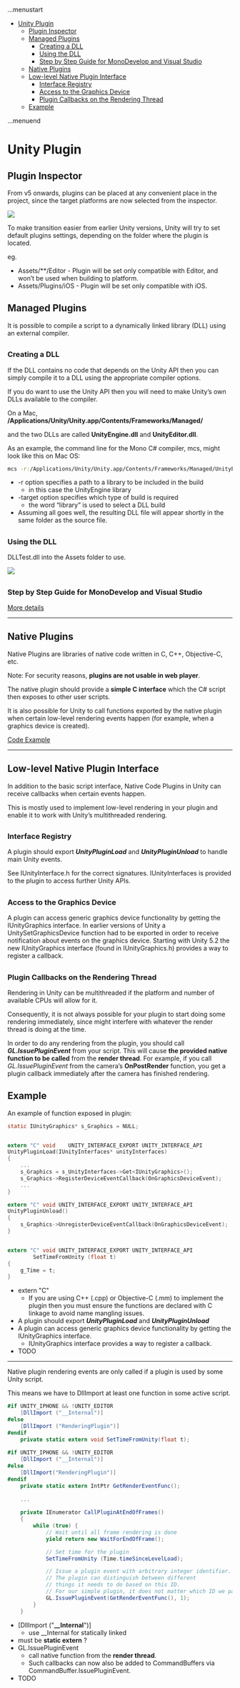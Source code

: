 ...menustart

 - [Unity Plugin](#2962917f23f1d3e579023b279d5a53e5)
     - [Plugin Inspector](#f4af3b85dca0c4507ca55336825a6a50)
     - [Managed Plugins](#334c3c4f311455f3445d04c4b67a2dbd)
         - [Creating a DLL](#615030f8cecae4a4ce7e6e4680b9e71f)
         - [Using the DLL](#ccb1d2c22ab430836b0ac9c8fd75cef7)
         - [Step by Step Guide for MonoDevelop and Visual Studio](#a0c7997f40bf2289c6f6f3600ad4c990)
     - [Native Plugins](#7724ec709771ed12ee9db9d817ec7ec4)
     - [Low-level Native Plugin Interface](#45f4836b184bb61e6897d414e2adaa3a)
         - [Interface Registry](#21e58543396d6ee441246b0e6483dba9)
         - [Access to the Graphics Device](#e7dedd682cf6b74d514fab90df8ed549)
         - [Plugin Callbacks on the Rendering Thread](#2df08455093d0b5c92d03c8e2109a55f)
     - [Example](#0a52730597fb4ffa01fc117d9e71e3a9)

...menuend


<h2 id="2962917f23f1d3e579023b279d5a53e5"></h2>

# Unity Plugin

<h2 id="f4af3b85dca0c4507ca55336825a6a50"></h2>

## Plugin Inspector

From v5 onwards, plugins can be placed at any convenient place in the project, since the target platforms are now selected from the inspector.

![](http://docs.unity3d.com/uploads/Main/PluginInspector.png)

To make transition easier from earlier Unity versions, Unity will try to set default plugins settings, depending on the folder where the plugin is located.

eg.

 - Assets/**/Editor - Plugin will be set only compatible with Editor, and won’t be used when building to platform.
 - Assets/Plugins/iOS - Plugin will be set only compatible with iOS.

 
<h2 id="334c3c4f311455f3445d04c4b67a2dbd"></h2>

## Managed Plugins

It is possible to compile a script to a dynamically linked library (DLL) using an external compiler.

<h2 id="615030f8cecae4a4ce7e6e4680b9e71f"></h2>

### Creating a DLL

If the DLL contains no code that depends on the Unity API then you can simply compile it to a DLL using the appropriate compiler options. 

If you do want to use the Unity API then you will need to make Unity’s own DLLs available to the compiler. 

On a Mac, **/Applications/Unity/Unity.app/Contents/Frameworks/Managed/**

and the two DLLs are called **UnityEngine.dll** and **UnityEditor.dll**.

As an example, the command line for the Mono C# compiler, mcs, might look like this on Mac OS:

```bash
mcs -r:/Applications/Unity/Unity.app/Contents/Frameworks/Managed/UnityEngine.dll -target:library ClassesForDLL.cs 
```

 - -r option specifies a path to a library to be included in the build
    - in this case the UnityEngine library
 - -target option specifies which type of build is required
    - the word “library” is used to select a DLL build
 - Assuming all goes well, the resulting DLL file will appear shortly in the same folder as the source file.

<h2 id="ccb1d2c22ab430836b0ac9c8fd75cef7"></h2>

### Using the DLL

DLLTest.dll into the Assets folder to use.

![](http://docs.unity3d.com/uploads/Main/DLLScreenshot.png)


<h2 id="a0c7997f40bf2289c6f6f3600ad4c990"></h2>

### Step by Step Guide for MonoDevelop and Visual Studio

[More details](http://docs.unity3d.com/Manual/UsingDLL.html)


---

<h2 id="7724ec709771ed12ee9db9d817ec7ec4"></h2>

## Native Plugins

Native Plugins are libraries of native code written in C, C++, Objective-C, etc. 

Note: For security reasons, **plugins are not usable in web player**.

The native plugin should provide a **simple C interface** which the C# script then exposes to other user scripts. 

It is also possible for Unity to call functions exported by the native plugin when certain low-level rendering events happen (for example, when a graphics device is created).


[Code Example](http://docs.unity3d.com/Manual/NativePlugins.html)

---



<h2 id="45f4836b184bb61e6897d414e2adaa3a"></h2>

## Low-level Native Plugin Interface

In addition to the basic script interface, Native Code Plugins in Unity can receive callbacks when certain events happen. 

This is mostly used to implement low-level rendering in your plugin and enable it to work with Unity’s multithreaded rendering.

<h2 id="21e58543396d6ee441246b0e6483dba9"></h2>

### Interface Registry

A plugin should export ***UnityPluginLoad*** and ***UnityPluginUnload*** to handle main Unity events. 

See IUnityInterface.h for the correct signatures. IUnityInterfaces is provided to the plugin to access further Unity APIs.

<h2 id="e7dedd682cf6b74d514fab90df8ed549"></h2>

### Access to the Graphics Device

A plugin can access generic graphics device functionality by getting the IUnityGraphics interface. In earlier versions of Unity a UnitySetGraphicsDevice function had to be exported in order to receive notification about events on the graphics device. Starting with Unity 5.2 the new IUnityGraphics interface (found in IUnityGraphics.h) provides a way to register a callback.

<h2 id="2df08455093d0b5c92d03c8e2109a55f"></h2>

### Plugin Callbacks on the Rendering Thread

Rendering in Unity can be multithreaded if the platform and number of available CPUs will allow for it.

Consequently, it is not always possible for your plugin to start doing some rendering immediately, since might interfere with whatever the render thread is doing at the time.

In order to do any rendering from the plugin, you should call ***GL.IssuePluginEvent*** from your script. This will cause **the provided native function to be called** from the **render thread**. For example, if you call *GL.IssuePluginEvent* from the camera’s **OnPostRender** function, you get a plugin callback immediately after the camera has finished rendering.




<h2 id="0a52730597fb4ffa01fc117d9e71e3a9"></h2>

## Example

An example of function exposed in plugin:

```C
static IUnityGraphics* s_Graphics = NULL;


extern "C" void    UNITY_INTERFACE_EXPORT UNITY_INTERFACE_API
UnityPluginLoad(IUnityInterfaces* unityInterfaces)
{
    ...
    s_Graphics = s_UnityInterfaces->Get<IUnityGraphics>();
    s_Graphics->RegisterDeviceEventCallback(OnGraphicsDeviceEvent);
    ...
}

extern "C" void UNITY_INTERFACE_EXPORT UNITY_INTERFACE_API
UnityPluginUnload()
{
    s_Graphics->UnregisterDeviceEventCallback(OnGraphicsDeviceEvent);
}


extern "C" void UNITY_INTERFACE_EXPORT UNITY_INTERFACE_API 
        SetTimeFromUnity (float t) 
{ 
    g_Time = t; 
}
```


 - extern "C"
    - If you are using C++ (.cpp) or Objective-C (.mm) to implement the plugin then you must ensure the functions are declared with C linkage to avoid name mangling issues.
 - A plugin should export ***UnityPluginLoad*** and ***UnityPluginUnload***
 - A plugin can access generic graphics device functionality by getting the IUnityGraphics interface.
    - IUnityGraphics interface provides a way to register a callback.
 - TODO

---

Native plugin rendering events are only called if a plugin is used by some Unity script.

This means we have to DllImport at least one function in some active script.

```C#
#if UNITY_IPHONE && !UNITY_EDITOR
    [DllImport ("__Internal")]
#else
    [DllImport ("RenderingPlugin")]
#endif
    private static extern void SetTimeFromUnity(float t);
    
#if UNITY_IPHONE && !UNITY_EDITOR
    [DllImport ("__Internal")]
#else
    [DllImport("RenderingPlugin")]
#endif
    private static extern IntPtr GetRenderEventFunc();
    
    ...
    
    private IEnumerator CallPluginAtEndOfFrames()
    {
        while (true) {
            // Wait until all frame rendering is done
            yield return new WaitForEndOfFrame();

            // Set time for the plugin
            SetTimeFromUnity (Time.timeSinceLevelLoad);

            // Issue a plugin event with arbitrary integer identifier.
            // The plugin can distinguish between different
            // things it needs to do based on this ID.
            // For our simple plugin, it does not matter which ID we pass here.
            GL.IssuePluginEvent(GetRenderEventFunc(), 1);
        }
    }    
```

 - [DllImport ("**__Internal**")]
    - use __Internal for statically linked
 - must be **static extern** ?
 - GL.IssuePluginEvent
    - call native function from the **render thread**.
    - Such callbacks can now also be added to CommandBuffers via CommandBuffer.IssuePluginEvent.
 - TODO


